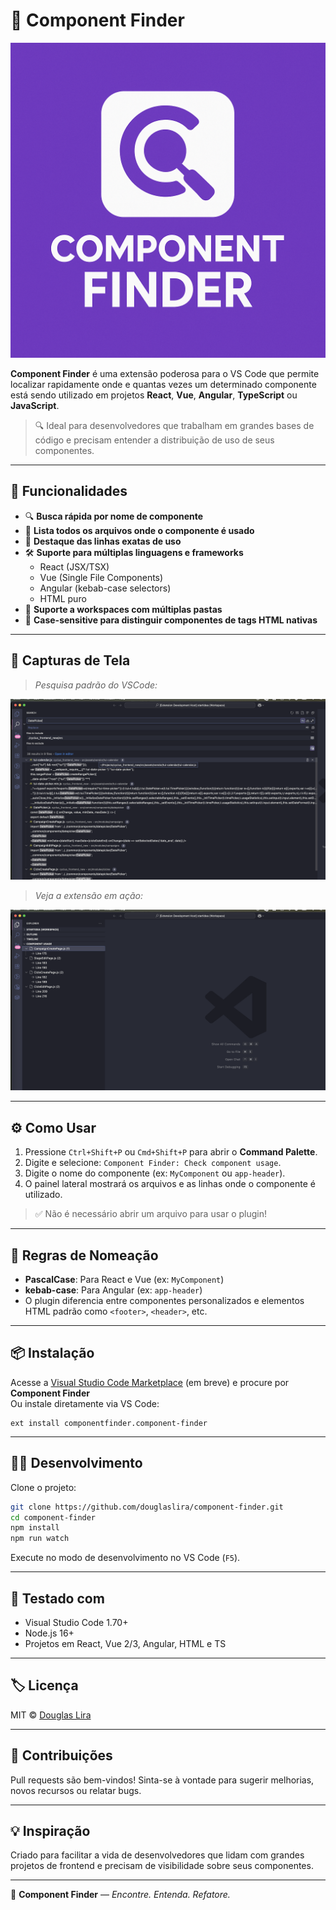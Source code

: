 # 🧩 Component Finder

![Component Finder Logo](https://raw.githubusercontent.com/douglaslira/component-finder/main/images/image.png)

**Component Finder** é uma extensão poderosa para o VS Code que permite localizar rapidamente onde e quantas vezes um determinado componente está sendo utilizado em projetos **React**, **Vue**, **Angular**, **TypeScript** ou **JavaScript**.

> 🔍 Ideal para desenvolvedores que trabalham em grandes bases de código e precisam entender a distribuição de uso de seus componentes.

---

## 🚀 Funcionalidades

- 🔍 **Busca rápida por nome de componente**
- 📄 **Lista todos os arquivos onde o componente é usado**
- 🧠 **Destaque das linhas exatas de uso**
- 🛠️ **Suporte para múltiplas linguagens e frameworks**
  - React (JSX/TSX)
  - Vue (Single File Components)
  - Angular (kebab-case selectors)
  - HTML puro
- 📁 **Suporte a workspaces com múltiplas pastas**
- 📌 **Case-sensitive para distinguir componentes de tags HTML nativas**

---

## 📸 Capturas de Tela

> _Pesquisa padrão do VSCode:_

![Pesquisa padrão](https://raw.githubusercontent.com/douglaslira/component-finder/main/images/default.png)

> _Veja a extensão em ação:_

![Preview da extensão](https://raw.githubusercontent.com/douglaslira/component-finder/main/images/screenshot.png)

---

## ⚙️ Como Usar

1. Pressione `Ctrl+Shift+P` ou `Cmd+Shift+P` para abrir o **Command Palette**.
2. Digite e selecione: `Component Finder: Check component usage`.
3. Digite o nome do componente (ex: `MyComponent` ou `app-header`).
4. O painel lateral mostrará os arquivos e as linhas onde o componente é utilizado.

> ✅ Não é necessário abrir um arquivo para usar o plugin!

---

## 🧠 Regras de Nomeação

- **PascalCase**: Para React e Vue (ex: `MyComponent`)
- **kebab-case**: Para Angular (ex: `app-header`)
- O plugin diferencia entre componentes personalizados e elementos HTML padrão como `<footer>`, `<header>`, etc.

---

## 📦 Instalação

Acesse a [Visual Studio Code Marketplace](https://marketplace.visualstudio.com/) (em breve) e procure por **Component Finder**  
Ou instale diretamente via VS Code:

```
ext install componentfinder.component-finder
```

---

## 👨‍💻 Desenvolvimento

Clone o projeto:

```bash
git clone https://github.com/douglaslira/component-finder.git
cd component-finder
npm install
npm run watch
```

Execute no modo de desenvolvimento no VS Code (`F5`).

---

## 🧪 Testado com

- Visual Studio Code 1.70+
- Node.js 16+
- Projetos em React, Vue 2/3, Angular, HTML e TS

---

## 🏷️ Licença

MIT © [Douglas Lira](https://github.com/douglaslira/component-finder/blob/main/LICENSE.md)

---

## 🤝 Contribuições

Pull requests são bem-vindos! Sinta-se à vontade para sugerir melhorias, novos recursos ou relatar bugs.

---

## 💡 Inspiração

Criado para facilitar a vida de desenvolvedores que lidam com grandes projetos de frontend e precisam de visibilidade sobre seus componentes.

---

🧩 **Component Finder** — _Encontre. Entenda. Refatore._
